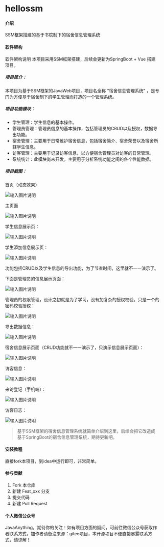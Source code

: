 # hellossm

#### 介绍
SSM框架搭建的基于书院制下的宿舍信息管理系统

#### 软件架构
软件架构说明
本项目采用SSM框架搭建，后续会更新为SpringBoot + Vue 搭建项目。

##### 项目简介：
本项目为基于SSM框架的JavaWeb项目，项目名全称 "宿舍信息管理系统" ，是专门为方便基于宿舍制下的学生管理而打造的一个管理系统。

##### 项目功能模块：

- 学生管理：学生信息的基本操作。
- 管理员管理：管理员信息的基本操作，包括管理员的CRUD以及授权，数据导出功能。
- 宿舍管理：主要用于日常维护宿舍信息，包括宿舍简介、宿舍荣誉以及宿舍所辖学生信息。
- 访客管理：主要用于记录访客信息，以方便宿舍管理员对访客的日常管理。
- 系统统计：此模块尚未开发，主要用于分析系统功能之间的各个性能数据。

##### 项目截图：

首页（动态效果）

![输入图片说明](https://images.gitee.com/uploads/images/2020/0314/094927_b587678d_5664485.png "宿管系统-首页.png")

主页面

![输入图片说明](https://images.gitee.com/uploads/images/2020/0314/094955_83c0d4f1_5664485.png "宿管系统-主页面.png")

学生信息展示页：

![输入图片说明](https://images.gitee.com/uploads/images/2020/0314/095016_9548c663_5664485.png "宿管系统-学生信息展示页.png")

学生添加信息展示页：

![输入图片说明](https://images.gitee.com/uploads/images/2020/0314/095029_776daf05_5664485.png "宿管系统-学生添加信息.png")

功能包括CRUD以及学生信息的导出功能，为了节省时间，这里就不一一演示了。

下面是管理员的信息展示页面：

![输入图片说明](https://images.gitee.com/uploads/images/2020/0314/095044_66cb629f_5664485.png "管理员信息展示页面.png")

管理员的权限管理，设计之初就是为了学习，没有加复杂的授权校验，只是一个的密码校验授权：

![输入图片说明](https://images.gitee.com/uploads/images/2020/0314/095058_b79ddd70_5664485.png "管理员授权.png")

导出数据信息：

![输入图片说明](https://images.gitee.com/uploads/images/2020/0314/095111_4e3e5c51_5664485.png "管理员信息导出功能.png")

宿舍信息展示页面（CRUD功能就不一一演示了，只演示信息展示页面）：

![输入图片说明](https://images.gitee.com/uploads/images/2020/0314/095132_043014d7_5664485.png "宿舍信息展示.png")

访客信息：

![输入图片说明](https://images.gitee.com/uploads/images/2020/0314/095148_06f5b7d9_5664485.png "访客信息展示.png")

来访登记（手机端）：

![输入图片说明](https://images.gitee.com/uploads/images/2020/0314/095220_80d4fb2d_5664485.jpeg "访客登记.jpg")

访客日志：

![输入图片说明](https://images.gitee.com/uploads/images/2020/0314/095257_c4d3a7f0_5664485.png "访客日志.png")

> 基于SSM框架的宿舍信息管理系统就简单介绍到这里，后续会把它改造成基于SpringBoot的宿舍信息管理系统，期待更新吧。

#### 安装教程

直接fork本项目，到idea中运行即可，非常简单。

#### 参与贡献

1.  Fork 本仓库
2.  新建 Feat_xxx 分支
3.  提交代码
4.  新建 Pull Request

#### 个人微信公众号
JavaAnything，期待你的关注！如有项目方面的疑问，可前往微信公众号获取作者联系方式，加作者请备注来源：gitee项目，本开源项目不便直接暴露联系方式，请谅解！
